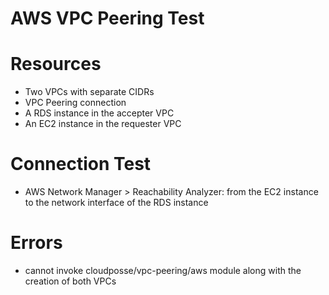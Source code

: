 # AWS VPC Peering Test

# Resources
* Two VPCs with separate CIDRs
* VPC Peering connection
* A RDS instance in the accepter VPC
* An EC2 instance in the requester VPC

# Connection Test
* AWS Network Manager > Reachability Analyzer: from the EC2 instance to the network interface of the RDS instance

# Errors
* cannot invoke cloudposse/vpc-peering/aws module along with the creation of both VPCs
  
